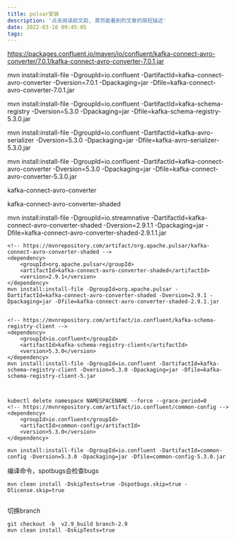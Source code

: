 ```yaml
---
title: pulsar安装
description: '点击阅读前文前, 首页能看到的文章的简短描述'
date: 2022-03-10 09:45:05
tags:
---
```


https://packages.confluent.io/maven/io/confluent/kafka-connect-avro-converter/7.0.1/kafka-connect-avro-converter-7.0.1.jar

mvn install:install-file -DgroupId=io.confluent -DartifactId=kafka-connect-avro-converter -Dversion=7.0.1 -Dpackaging=jar -Dfile=kafka-connect-avro-converter-7.0.1.jar



mvn install:install-file -DgroupId=io.confluent -DartifactId=kafka-schema-registry -Dversion=5.3.0 -Dpackaging=jar -Dfile=kafka-schema-registry-5.3.0.jar





mvn install:install-file -DgroupId=io.confluent -DartifactId=kafka-avro-serializer -Dversion=5.3.0 -Dpackaging=jar -Dfile=kafka-avro-serializer-5.3.0.jar

mvn install:install-file -DgroupId=io.confluent -DartifactId=kafka-connect-avro-converter -Dversion=5.3.0 -Dpackaging=jar -Dfile=kafka-connect-avro-converter-5.3.0.jar

kafka-connect-avro-converter

kafka-connect-avro-converter-shaded

mvn install:install-file -DgroupId=io.streamnative -DartifactId=kafka-connect-avro-converter-shaded -Dversion=2.9.1.1 -Dpackaging=jar -Dfile=kafka-connect-avro-converter-shaded-2.9.1.1.jar





```
<!-- https://mvnrepository.com/artifact/org.apache.pulsar/kafka-connect-avro-converter-shaded -->
<dependency>
    <groupId>org.apache.pulsar</groupId>
    <artifactId>kafka-connect-avro-converter-shaded</artifactId>
    <version>2.9.1</version>
</dependency>
mvn install:install-file -DgroupId=org.apache.pulsar -DartifactId=kafka-connect-avro-converter-shaded -Dversion=2.9.1 -Dpackaging=jar -Dfile=kafka-connect-avro-converter-shaded-2.9.1.jar


<!-- https://mvnrepository.com/artifact/io.confluent/kafka-schema-registry-client -->
<dependency>
    <groupId>io.confluent</groupId>
    <artifactId>kafka-schema-registry-client</artifactId>
    <version>5.3.0</version>
</dependency>
mvn install:install-file -DgroupId=io.confluent -DartifactId=kafka-schema-registry-client -Dversion=5.3.0 -Dpackaging=jar -Dfile=kafka-schema-registry-client-5.jar



kubectl delete namespace NAMESPACENAME --force --grace-period=0
<!-- https://mvnrepository.com/artifact/io.confluent/common-config -->
<dependency>
    <groupId>io.confluent</groupId>
    <artifactId>common-config</artifactId>
    <version>5.3.0</version>
</dependency>

mvn install:install-file -DgroupId=io.confluent -DartifactId=common-config -Dversion=5.3.0 -Dpackaging=jar -Dfile=common-config-5.3.0.jar
```

编译命令，spotbugs会检查bugs

```
mvn clean install -DskipTests=true -Dspotbugs.skip=true -Dlicense.skip=true


```

 

切换branch

```
git checkout -b  v2.9_build branch-2.9
mvn clean install -DskipTests=true
```

